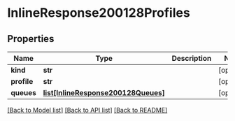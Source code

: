 # InlineResponse200128Profiles

## Properties
Name | Type | Description | Notes
------------ | ------------- | ------------- | -------------
**kind** | **str** |  | [optional] 
**profile** | **str** |  | [optional] 
**queues** | [**list[InlineResponse200128Queues]**](InlineResponse200128Queues.md) |  | [optional] 

[[Back to Model list]](../README.md#documentation-for-models) [[Back to API list]](../README.md#documentation-for-api-endpoints) [[Back to README]](../README.md)

